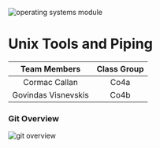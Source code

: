 ![operating systems module](https://201.team/cover.png)

# Unix Tools and Piping

Team Members	|Class Group		
:---------:		|:--------:
Cormac Callan					|Co4a	
Govindas Visnevskis		|Co4b	

### Git Overview

![git overview](https://201.team/git_structure.jpg)


